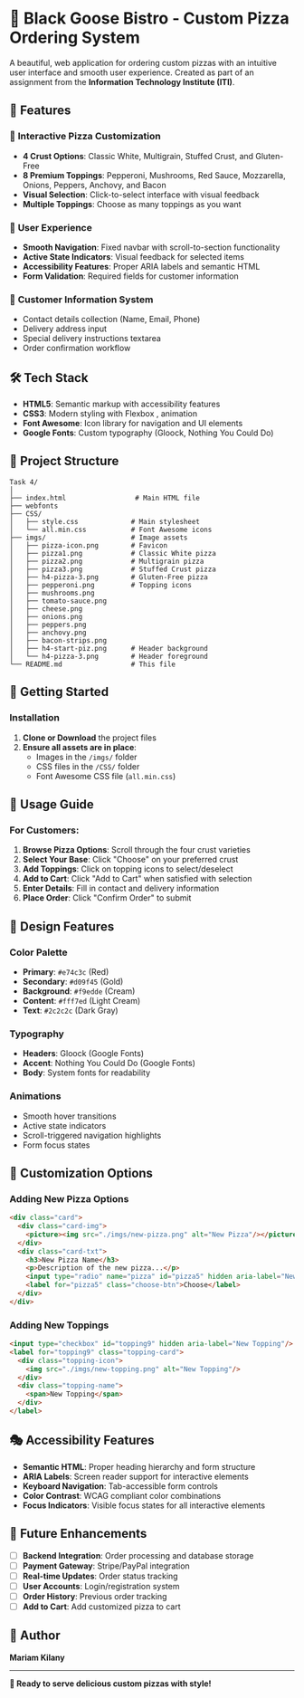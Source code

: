 # 🍕 Black Goose Bistro - Custom Pizza Ordering System

A beautiful, web application for ordering custom pizzas with an intuitive user interface and smooth user experience. Created as part of an assignment from the **Information Technology Institute (ITI)**. 

## 🌟 Features

### 🎨 **Interactive Pizza Customization**
- **4 Crust Options**: Classic White, Multigrain, Stuffed Crust, and Gluten-Free
- **8 Premium Toppings**: Pepperoni, Mushrooms, Red Sauce, Mozzarella, Onions, Peppers, Anchovy, and Bacon
- **Visual Selection**: Click-to-select interface with visual feedback
- **Multiple Toppings**: Choose as many toppings as you want

### 🚀 **User Experience**
- **Smooth Navigation**: Fixed navbar with scroll-to-section functionality
- **Active State Indicators**: Visual feedback for selected items
- **Accessibility Features**: Proper ARIA labels and semantic HTML
- **Form Validation**: Required fields for customer information

### 🎯 **Customer Information System**
- Contact details collection (Name, Email, Phone)
- Delivery address input
- Special delivery instructions textarea
- Order confirmation workflow

## 🛠️ Tech Stack

- **HTML5**: Semantic markup with accessibility features
- **CSS3**: Modern styling with Flexbox , animation
- **Font Awesome**: Icon library for navigation and UI elements
- **Google Fonts**: Custom typography (Gloock, Nothing You Could Do)

## 📁 Project Structure

```
Task 4/
│
├── index.html                 # Main HTML file
├── webfonts                   
├── CSS/
│   ├── style.css             # Main stylesheet
│   └── all.min.css           # Font Awesome icons
├── imgs/                     # Image assets
│   ├── pizza-icon.png        # Favicon
│   ├── pizza1.png            # Classic White pizza
│   ├── pizza2.png            # Multigrain pizza
│   ├── pizza3.png            # Stuffed Crust pizza
│   ├── h4-pizza-3.png        # Gluten-Free pizza
│   ├── pepperoni.png         # Topping icons
│   ├── mushrooms.png
│   ├── tomato-sauce.png
│   ├── cheese.png
│   ├── onions.png
│   ├── peppers.png
│   ├── anchovy.png
│   ├── bacon-strips.png
│   ├── h4-start-piz.png      # Header background
│   └── h4-pizza-3.png        # Header foreground
└── README.md                 # This file
```

## 🚀 Getting Started

### Installation

1. **Clone or Download** the project files
2. **Ensure all assets are in place**:
   - Images in the `/imgs/` folder
   - CSS files in the `/CSS/` folder
   - Font Awesome CSS file (`all.min.css`)

## 🎯 Usage Guide

### For Customers:
1. **Browse Pizza Options**: Scroll through the four crust varieties
2. **Select Your Base**: Click "Choose" on your preferred crust
3. **Add Toppings**: Click on topping icons to select/deselect
4. **Add to Cart**: Click "Add to Cart" when satisfied with selection
5. **Enter Details**: Fill in contact and delivery information
6. **Place Order**: Click "Confirm Order" to submit

## 🎨 Design Features

### Color Palette
- **Primary**: `#e74c3c` (Red)
- **Secondary**: `#d09f45` (Gold)
- **Background**: `#f9edde` (Cream)
- **Content**: `#fff7ed` (Light Cream)
- **Text**: `#2c2c2c` (Dark Gray)

### Typography
- **Headers**: Gloock (Google Fonts)
- **Accent**: Nothing You Could Do (Google Fonts)
- **Body**: System fonts for readability

### Animations
- Smooth hover transitions
- Active state indicators
- Scroll-triggered navigation highlights
- Form focus states

## 🔧 Customization Options

### Adding New Pizza Options
```html
<div class="card">
  <div class="card-img">
    <picture><img src="./imgs/new-pizza.png" alt="New Pizza"/></picture>
  </div>
  <div class="card-txt">
    <h3>New Pizza Name</h3>
    <p>Description of the new pizza...</p>
    <input type="radio" name="pizza" id="pizza5" hidden aria-label="New Pizza"/>
    <label for="pizza5" class="choose-btn">Choose</label>
  </div>
</div>
```

### Adding New Toppings
```html
<input type="checkbox" id="topping9" hidden aria-label="New Topping"/>
<label for="topping9" class="topping-card">
  <div class="topping-icon">
    <img src="./imgs/new-topping.png" alt="New Topping"/>
  </div>
  <div class="topping-name">
    <span>New Topping</span>
  </div>
</label>
```

## 🎭 Accessibility Features

- **Semantic HTML**: Proper heading hierarchy and form structure
- **ARIA Labels**: Screen reader support for interactive elements
- **Keyboard Navigation**: Tab-accessible form controls
- **Color Contrast**: WCAG compliant color combinations
- **Focus Indicators**: Visible focus states for all interactive elements

## 🚧 Future Enhancements

- [ ] **Backend Integration**: Order processing and database storage
- [ ] **Payment Gateway**: Stripe/PayPal integration
- [ ] **Real-time Updates**: Order status tracking
- [ ] **User Accounts**: Login/registration system
- [ ] **Order History**: Previous order tracking
- [ ] **Add to Cart**: Add customized pizza to cart

## 👤 Author

**Mariam Kilany**

---

**🍕 Ready to serve delicious custom pizzas with style!**